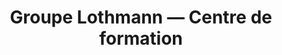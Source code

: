 ---
title: "Groupe Lothmann — Centre de formation"
url: /etaples/groupe-lothmann-centre-de-formation/
shop: Friseur
---